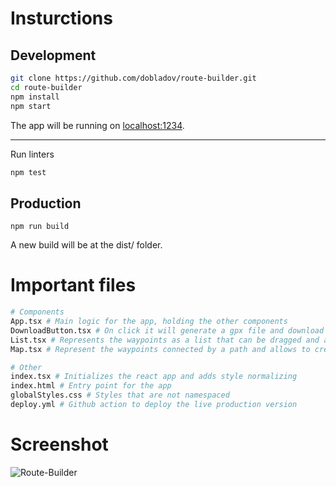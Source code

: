 # Insturctions

## Development

```sh
git clone https://github.com/dobladov/route-builder.git
cd route-builder
npm install
npm start
```
The app will be running on [localhost:1234](http://localhost:1234).

---

Run linters
```sh
npm test
```

## Production
```
npm run build
```

A new build will be at the dist/ folder.

# Important files

```sh
# Components
App.tsx # Main logic for the app, holding the other components
DownloadButton.tsx # On click it will generate a gpx file and download it
List.tsx # Represents the waypoints as a list that can be dragged and allows to delete single waypoints
Map.tsx # Represent the waypoints connected by a path and allows to create new waypoints

# Other
index.tsx # Initializes the react app and adds style normalizing
index.html # Entry point for the app
globalStyles.css # Styles that are not namespaced
deploy.yml # Github action to deploy the live production version
```

# Screenshot

![Route-Builder](https://user-images.githubusercontent.com/1938043/76961585-e8449c00-691d-11ea-9a2f-f47bc4fb8534.gif)
